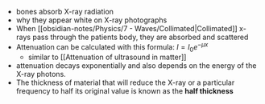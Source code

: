 - bones absorb X-ray radiation
- why they appear white on X-ray photographs
- When [[obsidian-notes/Physics/7 - Waves/Collimated|Collimated]] x-rays pass through the patients body, they are absorbed and scattered
- Attenuation can be calculated with this formula: $I=I_0e^{-\mu x}$ 
	- similar to [[Attenuation of ultrasound in matter]]
- attenuation decays exponentially and also depends on the energy of the X-ray photons.
- The thickness of material  that will reduce the X-ray or a particular frequency to half its original value is known as the **half thickness**